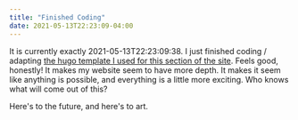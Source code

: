 ```yaml
---
title: "Finished Coding"
date: 2021-05-13T22:23:09-04:00
---
```


It is currently exactly 2021-05-13T22:23:09:38. I just finished coding / adapting [the hugo template I used for this section of the
site](https://themes.gohugo.io/hugo-theme-dimension/). Feels good, honestly! It makes my website seem to have
more depth. It makes it seem like anything is possible, and everything is a little more exciting. Who knows
what will come out of this?

Here's to the future, and here's to art.

